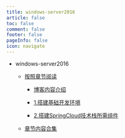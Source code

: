 ```yaml
---
title: windows-server2016
article: false
toc: false
comment: false
footer: false
pageInfo: false
icon: navigate
---
```


- windows-server2016

    - <a class="breadcrumb-link" href="shardings">按照章节阅读</a>


        - <a class="breadcrumb-link" href="shardings/windows-server2016-chapter-0.博客内容介绍.html">博客内容介绍</a>

        - <a class="breadcrumb-link" href="shardings/windows-server2016-chapter-1.搭建基础开发环境.html">1.搭建基础开发环境</a>

        - <a class="breadcrumb-link" href="shardings/windows-server2016-chapter-2.搭建SpringCloud技术栈所需组件.html">2.搭建SpringCloud技术栈所需组件</a>

    - <a class="breadcrumb-link" href="windows-server2016.html#intro">章节内容合集</a>

